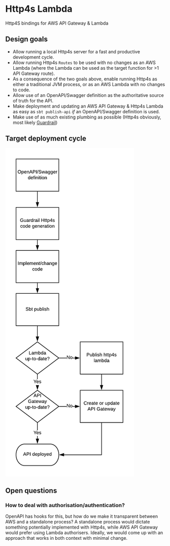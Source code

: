 # Http4s Lambda
Http4S bindings for AWS API Gateway &amp; Lambda

## Design goals
* Allow running a local Http4s server for a fast and productive development cycle.
* Allow running Http4s `Routes` to be used with no changes as an AWS Lambda (where the Lambda can be used as the target function for >1 API Gateway route).
* As a consequence of the two goals above, enable running Http4s as either a traditional JVM process, or as an AWS Lambda with no changes to code.
* Allow use of an OpenAPI/Swagger definition as the authoritative source of truth for the API.
* Make deployment and updating an AWS API Gateway & Http4s Lambda as easy as `sbt publish-api` _if_ an OpenAPI/Swagger definition is used.
* Make use of as much existing plumbing as possible (Http4s obviously, most likely [Guardrail](https://guardrail.dev))

## Target deployment cycle
![alt text](http4s-lambda.png)

## Open questions
### How to deal with authorisation/authentication?
OpenAPI has hooks for this, but how do we make it transparent between AWS and a standalone process?
A standalone process would dictate something potentially implemented with Http4s, while AWS API Gateway would prefer using Lambda authorisers.
Ideally, we would come up with an approach that works in both context with minimal change.

